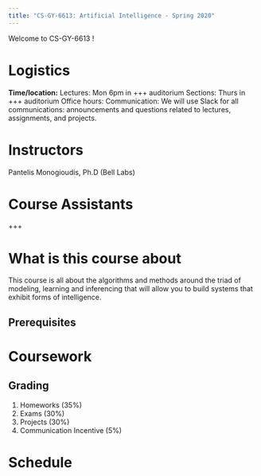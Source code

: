 ```yaml
---
title: "CS-GY-6613: Artificial Intelligence - Spring 2020"
---
```


Welcome to CS-GY-6613 ! 

# Logistics
**Time/location:**
Lectures: Mon 6pm in +++ auditorium 
Sections: Thurs in +++ auditorium
Office hours: 
Communication: We will use Slack for all communications: announcements and questions related to lectures, assignments, and projects. 

# Instructors

Pantelis Monogioudis, Ph.D (Bell Labs)

# Course Assistants
+++

# What is this course about
This course is all about the algorithms and methods around the triad of modeling, learning and inferencing that will allow you to build systems that exhibit forms of intelligence.   

## Prerequisites


# Coursework

## Grading

1. Homeworks (35%)
2. Exams (30%)
3. Projects (30%)
4. Communication Incentive (5%)


# Schedule
